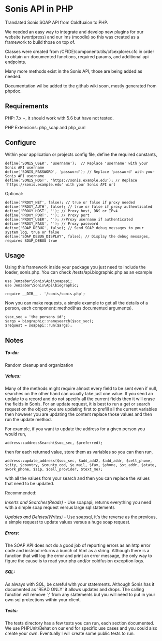 # Sonis API in PHP
Translated Sonis SOAP API from Coldfuaion to PHP.

We needed an easy way to integrate and develop new plugins for our website (wordpress) and our lms (moodle) so this was created as a framework to build those on top of.

Classes were created from /CFIDE/componentutils/cfcexplorer.cfc in order to obtain un-documented functions, required params, and additional api endpoints.

Many more methods exist in the Sonis API, those are being added as needed.

Documentation wil be added to the github wiki soon, mostly generated from phpdoc.

## Requirements
PHP: 7.x +, it should work with 5.6 but have not tested.

PHP Extensions: php_soap and php_curl

## Configure
Within your application or projects config file, define the required constants,
````
define('SONIS_USER', 'username');  // Replace 'username' with your Sonis API username
define('SONIS_PASSWORD', 'password'); // Replace 'password' with your Sonis API username
define('SONIS_HOST', 'https://sonis.example.edu'); // Replace 'https://sonis.example.edu' with your Sonis API url
````
Optional:
````
define('PROXY_NET', false); // true or false if proxy needed
define('PROXY_AUTH', false); // true or false if proxy authenticated
define('PROXY_HOST', ''); // Proxy host, DNS or IPv4
define('PROXY_PORT', ''); // Proxy port
define('PROXY_USER', ''); //Proxy username if authenticated
define('PROXY_PASS', ''); // Proxy password
define('SOAP_DEBUG', false); // Send SOAP debug messages to your system log, true or false
define('SOAP_DEBUG_DISPLAY', false); // Display the debug messages, requires SOAP_DEBUG true
````
## Usage
Using this framework inside your package you just need to include the loader, sonis.php. You can check /tests/api.biographic.php as an example
````
use Jenzabar\Sonis\Api\soapapi;
use Jenzabar\Sonis\Api\biographic;

require __DIR__ . '/sonis/sonis.php';
````

Now you can make requests, a simple example to get all the details of a person, each component::method(has documented arguments).

````
$soc_sec = 'the persons id';
$args = biographic::namesearch($soc_sec);
$request = soapapi::run($args);
````
## Notes 

##### _To-do_:
Random cleanup and organization

##### _Values_:
Many of the methods might require almost every field to be sent even if null, searches on the other hand can usually take just one value. If you send an update to a record and do not specify all the current fields then it will erase the fields in Sonis. For an update request, it is best to run a get or search request on the object you are updating first to prefill all the current variables then however you are updating the content replace those values and then run the update method.

For example, if you want to update the address for a given person you would run,

````
address::addressSearch($soc_sec, $preferred);
````

then for each returned value, store them as variables so you can then run,

````
address::update_address($soc_sec, $add_add2, $add_addr, $cell_phone, $city, $country, $county_cod, $e_mail, $fax, $phone, $st_addr, $state, $work_phone, $zip, $cell_provider, $text_me);
```` 

with all the values from your search and then you can replace the values that need to be updated.

Recommended:

_Inserts and Searches(Reads)_ - Use soapapi, returns everything you need with a simple soap request versus large sql statements

_Updates and Deletes(Writes)_ - Use soapsql, it's the reverse as the previous, a simple request to update values versus a huge soap request.

##### _Errors_:
The SOAP API does not do a good job of reporting errors as an http error code and instead returns a bunch of html as a string. Although there is a function that will log the error and print an error message, the only way to figure the cause is to read your php and/or coldfusion exception logs.

##### _SQL_:
As always with SQL, be careful with your statements. Although Sonis has it documented as 'READ ONLY' it allows updates and drops. The calling function will remove ';' from any statements but you will need to put in your own sql protections within your client.

##### _Tests_:
The tests directory has a few tests you can run, each section documented. We use PHPUnit/Behat on our end for specific use cases and you could also create your own. Eventually I will create some public tests to run.
